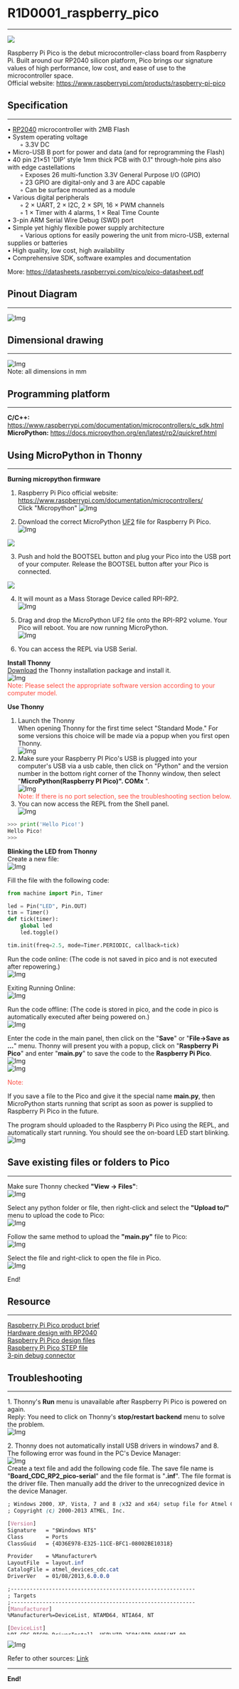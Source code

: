 # R1D0001_raspberry_pico 
------------------------        
<img src="../../_static/raspberry/R1D0001/img/1img.jpg" style="zoom:100%">      

Raspberry Pi Pico is the debut microcontroller-class board from Raspberry Pi. Built around our RP2040 silicon platform, Pico brings our signature values of high performance, low cost, and ease of use to the microcontroller space.  
Official website: <https://www.raspberrypi.com/products/raspberry-pi-pico>  

## Specification       
----------------
• [RP2040](https://datasheets.raspberrypi.com/rp2040/rp2040-datasheet.pdf) microcontroller with 2MB Flash  
• System operating voltage  
&emsp;&emsp;◦ 3.3V DC   
• Micro-USB B port for power and data (and for reprogramming the Flash)  
• 40 pin 21×51 'DIP' style 1mm thick PCB with 0.1" through-hole pins also with edge castellations  
&emsp;&emsp;◦ Exposes 26 multi-function 3.3V General Purpose I/O (GPIO)    
&emsp;&emsp;◦ 23 GPIO are digital-only and 3 are ADC capable  
&emsp;&emsp;◦ Can be surface mounted as a module  
• Various digital peripherals  
&emsp;&emsp;◦ 2 × UART, 2 × I2C, 2 × SPI, 16 × PWM channels  
&emsp;&emsp;◦ 1 × Timer with 4 alarms, 1 × Real Time Counte  
• 3-pin ARM Serial Wire Debug (SWD) port  
• Simple yet highly flexible power supply architecture   
&emsp;&emsp;◦ Various options for easily powering the unit from micro-USB, external supplies or batteries  
• High quality, low cost, high availability   
• Comprehensive SDK, software examples and documentation    

More: <https://datasheets.raspberrypi.com/pico/pico-datasheet.pdf>  

## Pinout Diagram      
-----------------
![Img](../../_static/raspberry/R1D0001/img/2img.png)  

## Dimensional drawing         
----------------------
![Img](../../_static/raspberry/R1D0001/img/3img.png)  
Note: all dimensions in mm  

## Programming platform           
-----------------------
**C/C++:** <https://www.raspberrypi.com/documentation/microcontrollers/c_sdk.html>  
**MicroPython:** <https://docs.micropython.org/en/latest/rp2/quickref.html>     

## Using MicroPython in Thonny           
------------------------------
**Burning micropython firmware**    
1. Raspberry Pi Pico official website: <https://www.raspberrypi.com/documentation/microcontrollers/>    
Click "Micropython"
![Img](../../_static/raspberry/R1D0001/img/21img.png)

2. Download the correct MicroPython [UF2](https://micropython.org/download/rp2-pico/rp2-pico-latest.uf2) file for Raspberry Pi Pico.  
![Img](../../_static/raspberry/R1D0001/img/22img.png)    
<img src="../../_static/raspberry/R1D0001/img/4img.png" style="zoom:100%">  

3. Push and hold the BOOTSEL button and plug your Pico into the USB port of your computer. Release the BOOTSEL button after your Pico is connected.  
<img src="../../_static/raspberry/R1D0001/img/5img.png" style="zoom:100%">  

4. It will mount as a Mass Storage Device called RPI-RP2.  
![Img](../../_static/raspberry/R1D0001/img/6img.png)    

5. Drag and drop the MicroPython UF2 file onto the RPI-RP2 volume. Your Pico will reboot. You are now running MicroPython.  
![Img](../../_static/raspberry/R1D0001/img/7img.png)    

6. You can access the REPL via USB Serial.  

**Install Thonny**  
[Download](https://thonny.org/) the Thonny installation package and install it.  
![Img](../../_static/raspberry/R1D0001/img/8img.png)      
<span style="color: rgb(255, 76, 65);"> Note: Please select the appropriate software version according to your computer model. </span>    

**Use Thonny**  
1. Launch the Thonny  
When opening Thonny for the first time select "Standard Mode." For some versions this choice will be made via a popup when you first open Thonny.  
![Img](../../_static/raspberry/R1D0001/img/9img.png)  
2. Make sure your Raspberry PI Pico's USB is plugged into your computer's USB via a usb cable, then click on "Python" and the version number in the bottom right corner of the Thonny window, then select "**MicroPython(Raspberry PI Pico)". COMx** ".       
![Img](../../_static/raspberry/R1D0001/img/10img.png)  
<span style="color: rgb(255, 76, 65);">Note: If there is no port selection, see the troubleshooting section below.</span>   
3. You can now access the REPL from the Shell panel.  
![Img](../../_static/raspberry/R1D0001/img/11img.png)   

```python  
>>> print('Hello Pico!')  
Hello Pico!
>>>
```

**Blinking the LED from Thonny**    
Create a new file:   
![Img](../../_static/raspberry/R1D0001/img/17img.png)      

Fill the file with the following code:      

```python
from machine import Pin, Timer

led = Pin("LED", Pin.OUT)
tim = Timer()
def tick(timer):
    global led
    led.toggle()

tim.init(freq=2.5, mode=Timer.PERIODIC, callback=tick)  
```
Run the code online: (The code is not saved in pico and is not executed after repowering.)      
![Img](../../_static/raspberry/R1D0001/img/16img.png)

Exiting Running Online:    
![Img](../../_static/raspberry/R1D0001/img/25img.png)     

Run the code offline: (The code is stored in pico, and the code in pico is automatically executed after being powered on.)     
![Img](../../_static/raspberry/R1D0001/img/27img.png)     

Enter the code in the main panel, then click on the "**Save**" or "**File->Save as ...**" menu. Thonny will present you with a popup, click on "**Raspberry Pi Pico**" and enter "**main\.py**" to save the code to the **Raspberry Pi Pico**.  
![Img](../../_static/raspberry/R1D0001/img/12img.png)  
![Img](../../_static/raspberry/R1D0001/img/13img.png) 

<span style="color: rgb(255, 76, 65);">Note: </span>      

If you save a file to the Pico and give it the special name **main\.py**, then MicroPython starts running that script as soon as power is supplied to Raspberry Pi Pico in the future.                          

The program should uploaded to the Raspberry Pi Pico using the REPL, and automatically start running. You should see the on-board LED start blinking.  
![Img](../../_static/raspberry/R1D0001/img/23img.png)          



## Save existing files or folders to Pico    
-----------------------------------------          
Make sure Thonny checked **"View -> Files"**:  
![Img](../../_static/raspberry/R1D0001/img/18img.png)    

Select any python folder or file, then right-click and select the **"Upload to/"** menu to upload the code to Pico:    
![Img](../../_static/raspberry/R1D0001/img/19img.png)   

Follow the same method to upload the **"main\.py"** file to Pico:    
![Img](../../_static/raspberry/R1D0001/img/20img.png)   

Select the file and right-click to open the file in Pico.       
![Img](../../_static/raspberry/R1D0001/img/26img.png)      

End!  

## Resource          
-----------
[Raspberry Pi Pico product brief](https://datasheets.raspberrypi.com/pico/pico-product-brief.pdf)  
[Hardware design with RP2040](https://datasheets.raspberrypi.com/rp2040/hardware-design-with-rp2040.pdf)  
[Raspberry Pi Pico design files](https://datasheets.raspberrypi.com/pico/RPi-Pico-R3-PUBLIC-20200119.zip)  
[Raspberry Pi Pico STEP file](https://datasheets.raspberrypi.com/pico/Pico-R3-step.zip)  
[3-pin debug connector](https://datasheets.raspberrypi.com/debug/debug-connector-specification.pdf)  

## Troubleshooting          
------------------
1\. Thonny's **Run** menu is unavailable after Raspberry Pi Pico is powered on again.  
Reply: You need to click on Thonny's **stop/restart backend** menu to solve the problem.  
![Img](../../_static/raspberry/R1D0001/img/24img.png)      

2\. Thonny does not automatically install USB drivers in windows7 and 8. The following error was found in the PC's Device Manager:   
![Img](../../_static/raspberry/R1D0001/img/14img.png)  
Create a text file and add the following code file. The save file name is "**Board_CDC_RP2_pico-serial**" and the file format is "**.inf**". The file format is the driver file. Then manually add the driver to the unrecognized device in the device Manager.  

<style> pre{ overflow-y: auto; max-height: 300px;} </style>     

```css
; Windows 2000, XP, Vista, 7 and 8 (x32 and x64) setup file for Atmel CDC Devices  
; Copyright (c) 2000-2013 ATMEL, Inc.  

[Version]
Signature   = "$Windows NT$"
Class       = Ports
ClassGuid   = {4D36E978-E325-11CE-BFC1-08002BE10318}

Provider    = %Manufacturer%
LayoutFile  = layout.inf
CatalogFile = atmel_devices_cdc.cat
DriverVer   = 01/08/2013,6.0.0.0

;----------------------------------------------------------
; Targets
;----------------------------------------------------------
[Manufacturer]
%Manufacturer%=DeviceList, NTAMD64, NTIA64, NT

[DeviceList]
%PI_CDC_PICO%=DriverInstall, USB\VID_2E8A&PID_0005&MI_00

[DeviceList.NTAMD64]
%PI_CDC_PICO%=DriverInstall, USB\VID_2E8A&PID_0005&MI_00

[DeviceList.NTIA64]
%PI_CDC_PICO%=DriverInstall, USB\VID_2E8A&PID_0005&MI_00

[DeviceList.NT]
%PI_CDC_PICO%=DriverInstall, USB\VID_2E8A&PID_0005&MI_00

;----------------------------------------------------------
; Windows 2000, XP, Vista, Windows 7, Windows 8 - 32bit
;----------------------------------------------------------
[Reader_Install.NTx86]


[DestinationDirs]
DefaultDestDir=12
DriverInstall.NT.Copy=12

[DriverInstall.NT]
include=mdmcpq.inf
CopyFiles=DriverInstall.NT.Copy
AddReg=DriverInstall.NT.AddReg

[DriverInstall.NT.Copy]
usbser.sys

[DriverInstall.NT.AddReg]
HKR,,DevLoader,,*ntkern
HKR,,NTMPDriver,,usbser.sys
HKR,,EnumPropPages32,,"MsPorts.dll,SerialPortPropPageProvider"

[DriverInstall.NT.Services]
AddService = usbser, 0x00000002, DriverService.NT

[DriverService.NT]
DisplayName = %Serial.SvcDesc%
ServiceType = 1 ; SERVICE_KERNEL_DRIVER
StartType = 3 ; SERVICE_DEMAND_START
ErrorControl = 1 ; SERVICE_ERROR_NORMAL
ServiceBinary = %12%\usbser.sys
LoadOrderGroup = Base

;----------------------------------------------------------
; Windows XP, Vista, Windows 7, Windows 8 - 64bit
;----------------------------------------------------------

[DriverInstall.NTamd64]
include=mdmcpq.inf
CopyFiles=DriverCopyFiles.NTamd64
AddReg=DriverInstall.NTamd64.AddReg

[DriverCopyFiles.NTamd64]
usbser.sys,,,0x20

[DriverInstall.NTamd64.AddReg]
HKR,,DevLoader,,*ntkern
HKR,,NTMPDriver,,usbser.sys
HKR,,EnumPropPages32,,"MsPorts.dll,SerialPortPropPageProvider"

[DriverInstall.NTamd64.Services]
AddService=usbser, 0x00000002, DriverService.NTamd64

[DriverService.NTamd64]
DisplayName=%Serial.SvcDesc%
ServiceType=1
StartType=3
ErrorControl=1
ServiceBinary=%12%\usbser.sys

;----------------------------------------------------------
; String
;----------------------------------------------------------

[Strings]
Manufacturer = "ATMEL, Inc."
PI_CDC_PICO = "Pi Pico Serial Port"

Serial.SvcDesc = "Pi Pico Serial Driver"
```  

![Img](../../_static/raspberry/R1D0001/img/15img.png)  

Refer to other sources: [Link](https://picockpit.com/raspberry-pi/raspberry-pi-pico-and-micropython-on-windows/#Windows_81)  


--------
**End!**